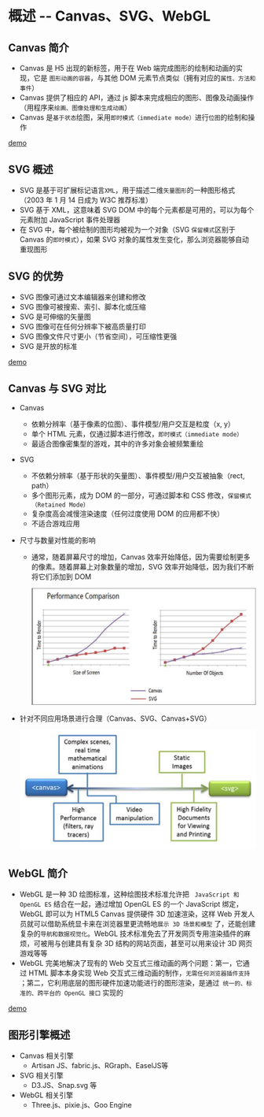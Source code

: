 # 概述 -- Canvas、SVG、WebGL

## Canvas 简介

- Canvas 是 H5 出现的新标签，用于在 Web 端完成图形的绘制和动画的实现，它是 `图形动画的容器`，与其他 DOM 元素节点类似（拥有对应的`属性、方法和事件`）
- Canvas 提供了相应的 API，通过 js 脚本来完成相应的图形、图像及动画操作（用程序来`绘画、图像处理和生成动画`） 
- Canvas 是`基于状态`绘图，采用`即时模式（immediate mode）`进行`位图`的绘制和操作

[demo](https://github.com/hewq/course-H5-Animation-and-Game-Development/blob/master/ch01/LS01/LS01_01.html)

## SVG 概述

- SVG 是基于可扩展标记语言`XML`，用于描述二维`矢量图形`的一种图形格式（2003 年 1 月 14 日成为 W3C 推荐标准）
- SVG 基于 XML，这意味着 SVG DOM 中的每个元素都是可用的，可以为每个元素附加 JavaScript 事件处理器
- 在 SVG 中，每个被绘制的图形均被视为一个对象（SVG `保留模式`区别于 Canvas 的`即时模式`），如果 SVG 对象的属性发生变化，那么浏览器能够自动重现图形

## SVG 的优势

- SVG  图像可通过文本编辑器来创建和修改
- SVG   图像可被搜索、索引、脚本化或压缩
- SVG 是可伸缩的矢量图
- SVG 图像可在任何分辨率下被高质量打印
- SVG 图像文件尺寸更小（节省空间），可压缩性更强
- SVG 是开放的标准

[demo](https://github.com/hewq/course-H5-Animation-and-Game-Development/blob/master/ch01/LS01/LS01_02.html)

## Canvas 与 SVG 对比

- Canvas

  - 依赖分辨率（基于像素的位图）、事件模型/用户交互是粒度（x, y）
  - 单个 HTML 元素，仅通过脚本进行修改，`即时模式（immediate mode）`
  - 最适合图像密集型的游戏，其中的许多对象会被频繁重绘

- SVG

  - 不依赖分辨率（基于形状的矢量图）、事件模型/用户交互被抽象（rect, path）
  - 多个图形元素，成为 DOM 的一部分，可通过脚本和 CSS 修改，`保留模式（Retained Mode）`
  - 复杂度高会减慢渲染速度（任何过度使用 DOM 的应用都不快）
  - 不适合游戏应用

- 尺寸与数量对性能的影响

  - 通常，随着屏幕尺寸的增加，Canvas 效率开始降低，因为需要绘制更多的像素。随着屏幕上对象数量的增加，SVG 效率开始降低，因为我们不断将它们添加到 DOM	

    ![](./performance.png)

- 针对不同应用场景进行合理（Canvas、SVG、Canvas+SVG）

  ![](./scene.png)

##  WebGL 简介

- WebGL 是一种 3D 绘图标准，这种绘图技术标准允许把 ` JavaScript 和 OpenGL ES` 结合在一起，通过增加 OpenGL ES 的一个 JavaScript 绑定，WebGL 即可以为 HTML5 Canvas 提供硬件 3D 加速渲染，这样 Web 开发人员就可以借助系统显卡来在浏览器里更流畅地`展示 3D 场景和模型` 了，还能创建复杂的`导航和数据视觉化`。WebGL 技术标准免去了开发网页专用渲染插件的麻烦，可被用与创建具有复杂 3D 结构的网站页面，甚至可以用来设计 3D 网页游戏等等
- WebGL 完美地解决了现有的 Web 交互式三维动画的两个问题：第一，它通过 HTML 脚本本身实现 Web 交互式三维动画的制作，`无需任何浏览器插件支持` ；第二，它利用底层的图形硬件加速功能进行的图形渲染，是通过` 统一的、标准的、跨平台的 OpenGL 接口` 实现的

[demo](https://github.com/hewq/course-H5-Animation-and-Game-Development/blob/master/ch01/LS01/LS01_03.html)

## 图形引擎概述

- Canvas 相关引擎
  - Artisan JS、fabric.js、RGraph、EaselJS等
- SVG 相关引擎
  - D3.JS、Snap.svg 等
- WebGL 相关引擎
  - Three.js、pixie.js、Goo Engine